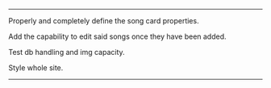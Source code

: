 ---

Properly and completely define the song card properties.

Add the capability to edit said songs once they have been added.

Test db handling and img capacity.

Style whole site.

---